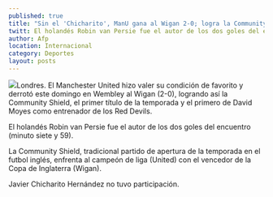 ```yaml
---
published: true
title: "Sin el 'Chicharito', ManU gana al Wigan 2-0; logra la Community Shield"
twitt: El holandés Robin van Persie fue el autor de los dos goles del encuentro.
author: Afp
location: Internacional
category: Deportes
layout: posts
---
```


![](http://i.imgur.com/fBiLHu0m.jpg)Londres. El Manchester United hizo valer su condición de favorito y derrotó este domingo en Wembley al Wigan (2-0), logrando así la Community Shield, el primer título de la temporada y el primero de David Moyes como entrenador de los Red Devils.

El holandés Robin van Persie fue el autor de los dos goles del encuentro (minuto siete y 59).

La Community Shield, tradicional partido de apertura de la temporada en el futbol inglés, enfrenta al campeón de liga (United) con el vencedor de la Copa de Inglaterra (Wigan).

Javier Chicharito Hernández no tuvo participación.
